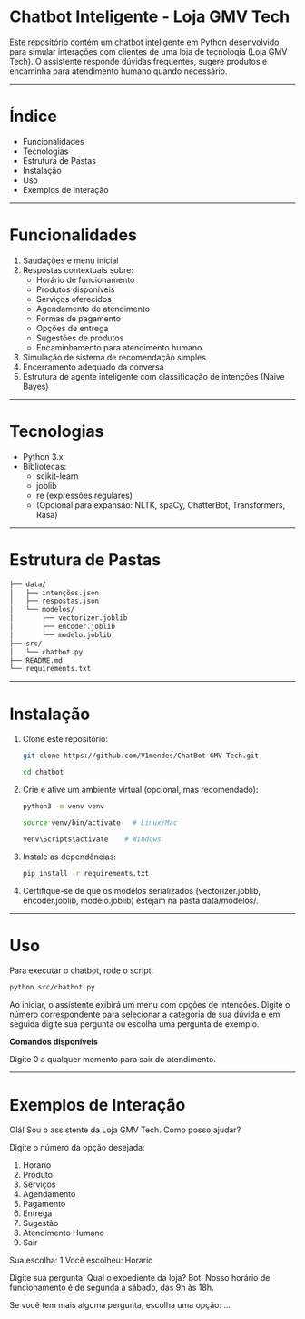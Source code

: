 # **Chatbot Inteligente - Loja GMV Tech**

Este repositório contém um chatbot inteligente em Python desenvolvido para simular interações com clientes de uma loja de tecnologia (Loja GMV Tech). O assistente responde dúvidas frequentes, sugere produtos e encaminha para atendimento humano quando necessário.
_______________________________________________________________________________
# **Índice**

- Funcionalidades
- Tecnologias
- Estrutura de Pastas
- Instalação
- Uso
- Exemplos de Interação
_______________________________________________________________________________
# **Funcionalidades**

1. Saudações e menu inicial
2. Respostas contextuais sobre:
   - Horário de funcionamento
   - Produtos disponíveis
   - Serviços oferecidos
   - Agendamento de atendimento
   - Formas de pagamento
   - Opções de entrega
   - Sugestões de produtos
   - Encaminhamento para atendimento humano
4. Simulação de sistema de recomendação simples
5. Encerramento adequado da conversa
6. Estrutura de agente inteligente com classificação de intenções (Naive Bayes)
_______________________________________________________________________________
# **Tecnologias**

- Python 3.x
- Bibliotecas:
  - scikit-learn
  - joblib
  - re (expressões regulares)
  - (Opcional para expansão: NLTK, spaCy, ChatterBot, Transformers, Rasa)
_______________________________________________________________________________
#  **Estrutura de Pastas**
```bash
├── data/
│   ├── intenções.json           
│   ├── respostas.json           
│   └── modelos/                 
│       ├── vectorizer.joblib
│       ├── encoder.joblib
│       └── modelo.joblib
├── src/
│   └── chatbot.py               
├── README.md                    
└── requirements.txt
```           
______________________________________________________________________________
# **Instalação**

1. Clone este repositório:

    ```bash
   git clone https://github.com/V1mendes/ChatBot-GMV-Tech.git
    ```
    ```bash
    cd chatbot
    ``` 

3. Crie e ative um ambiente virtual (opcional, mas recomendado):

    ```bash
    python3 -m venv venv
    ``` 
    ```bash
    source venv/bin/activate   # Linux/Mac
    ``` 
    ```bash
    venv\Scripts\activate    # Windows
    ```

4. Instale as dependências:

    ```bash
    pip install -r requirements.txt
    ```

5. Certifique-se de que os modelos serializados (vectorizer.joblib, encoder.joblib, modelo.joblib) estejam na pasta data/modelos/.
_____________________________________________________________________________
# **Uso**

Para executar o chatbot, rode o script:

```bash
python src/chatbot.py
```

Ao iniciar, o assistente exibirá um menu com opções de intenções. Digite o número correspondente para selecionar a categoria de sua dúvida e em seguida digite sua pergunta ou escolha uma pergunta de exemplo.

**Comandos disponíveis**

Digite 0 a qualquer momento para sair do atendimento.
____________________________________________________________________________
# **Exemplos de Interação**

Olá! Sou o assistente da Loja GMV Tech. Como posso ajudar?

Digite o número da opção desejada:
1. Horario
2. Produto
3. Serviços
4. Agendamento
5. Pagamento
6. Entrega
7. Sugestão
8. Atendimento Humano
0. Sair

Sua escolha: 1
Você escolheu: Horario

Digite sua pergunta: Qual o expediente da loja?
Bot: Nosso horário de funcionamento é de segunda a sábado, das 9h às 18h.

Se você tem mais alguma pergunta, escolha uma opção:
...
